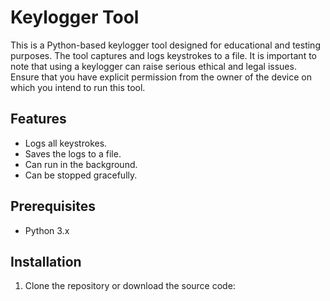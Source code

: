 # Keylogger Tool

This is a Python-based keylogger tool designed for educational and testing purposes. The tool captures and logs keystrokes to a file. It is important to note that using a keylogger can raise serious ethical and legal issues. Ensure that you have explicit permission from the owner of the device on which you intend to run this tool.

## Features

- Logs all keystrokes.
- Saves the logs to a file.
- Can run in the background.
- Can be stopped gracefully.

## Prerequisites

- Python 3.x

## Installation

1. Clone the repository or download the source code:

